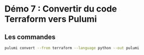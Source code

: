 # Démo 7 : Convertir du code Terraform vers Pulumi

## Les commandes

```bash
pulumi convert --from terraform --language python --out pulumi
```
